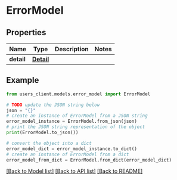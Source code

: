 # ErrorModel


## Properties

Name | Type | Description | Notes
------------ | ------------- | ------------- | -------------
**detail** | [**Detail**](Detail.md) |  | 

## Example

```python
from users_client.models.error_model import ErrorModel

# TODO update the JSON string below
json = "{}"
# create an instance of ErrorModel from a JSON string
error_model_instance = ErrorModel.from_json(json)
# print the JSON string representation of the object
print(ErrorModel.to_json())

# convert the object into a dict
error_model_dict = error_model_instance.to_dict()
# create an instance of ErrorModel from a dict
error_model_from_dict = ErrorModel.from_dict(error_model_dict)
```
[[Back to Model list]](../README.md#documentation-for-models) [[Back to API list]](../README.md#documentation-for-api-endpoints) [[Back to README]](../README.md)


